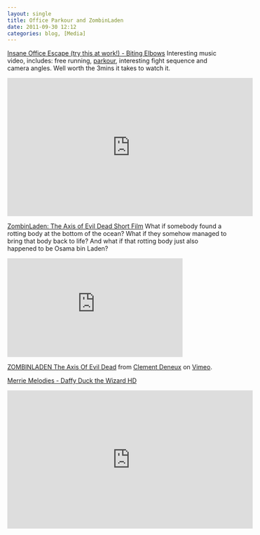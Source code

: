 ```yaml
---
layout: single
title: Office Parkour and ZombinLaden
date: 2011-09-30 12:12
categories: blog, [Media]
---
```

<a href="http://www.youtube.com/watch?v=QYm-dT24iRY&feature=player_embedded">Insane Office Escape (try this at work!) - Biting Elbows</a>
Interesting music video, includes: free running, <a href="http://en.wikipedia.org/wiki/Parkour">parkour</a>, interesting fight sequence and camera angles. Well worth the 3mins it takes to watch it. 
<iframe width="560" height="315" src="http://www.youtube.com/embed/QYm-dT24iRY" frameborder="0" allowfullscreen></iframe>

<a href="http://www.iwatchstuff.com/2011/09/zombinladen-the-axis-of-evil-dead.php">ZombinLaden: The Axis of Evil Dead Short Film</a>
What if somebody found a rotting body at the bottom of the ocean? What if they somehow managed to bring that body back to life? And what if that rotting body just also happened to be Osama bin Laden? 
<iframe src="http://player.vimeo.com/video/29442326?color=cf000a" width="400" height="225" frameborder="0" webkitAllowFullScreen allowFullScreen></iframe><p><a href="http://vimeo.com/29442326">ZOMBINLADEN The Axis Of Evil Dead</a> from <a href="http://vimeo.com/mork">Clement Deneux</a> on <a href="http://vimeo.com">Vimeo</a>.</p>

<a href="http://www.youtube.com/watch?v=3Oe7Q8OCm5I&feature=player_embedded">Merrie Melodies - Daffy Duck the Wizard HD</a>
<iframe width="560" height="315" src="http://www.youtube.com/embed/3Oe7Q8OCm5I" frameborder="0" allowfullscreen></iframe>


